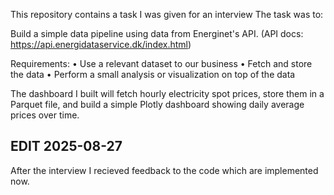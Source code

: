 This repository contains a task I was given for an interview
The task was to:

Build a simple data pipeline using data from Energinet's API. (API docs:
https://api.energidataservice.dk/index.html)

Requirements:
• Use a relevant dataset to our business
• Fetch and store the data
• Perform a small analysis or visualization on top of the data

The dashboard I built will fetch hourly electricity spot prices, store them in a Parquet file, and build a simple Plotly
dashboard showing daily average prices over time.

## EDIT 2025-08-27
After the interview I recieved feedback to the code which are implemented now.
